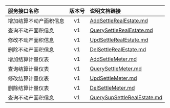   
| 服务接口名称 | 版本号 | 说明文档链接 |  
| :----------------- | :-----: | :---------------- |  
| 增加结算不动产面积信息 | v1 | [AddSettleRealEstate.md](https://gitee.com/leslieleslie/gitMd/blob/master/EpeisSupp/SupBasicFileServer/AddSettleRealEstate.md) |  
| 查询不动产面积信息 | v1 | [QuerySettleRealEstate.md](https://gitee.com/leslieleslie/gitMd/blob/master/EpeisSupp/SupBasicFileServer/QuerySettleRealEstate.md) |  
| 修改不动产面积信息 | v1 | [UpdSettleRealEstate.md](https://gitee.com/leslieleslie/gitMd/blob/master/EpeisSupp/SupBasicFileServer/UpdSettleRealEstate.md) |  
| 删除不动产面积信息 | v1 | [DelSettleRealEstate.md](https://gitee.com/leslieleslie/gitMd/blob/master/EpeisSupp/SupBasicFileServer/DelSettleRealEstate.md) |  
| 增加结算计量仪表 | v1 | [AddSettleMeter.md](https://gitee.com/leslieleslie/gitMd/blob/master/EpeisSupp/SupBasicFileServer/AddSettleMeter.md) |  
| 查询结算计量仪表 | v1 | [QuerySettleMeter.md](https://gitee.com/leslieleslie/gitMd/blob/master/EpeisSupp/SupBasicFileServer/QuerySettleMeter.md) |  
| 修改结算计量仪表 | v1 | [UpdSettleMeter.md](https://gitee.com/leslieleslie/gitMd/blob/master/EpeisSupp/SupBasicFileServer/UpdSettleMeter.md) |  
| 删除结算计量仪表 | v1 | [DelSettleMeter.md](https://gitee.com/leslieleslie/gitMd/blob/master/EpeisSupp/SupBasicFileServer/DelSettleMeter.md) |  
| 查询不动产面积信息 | v1 | [QuerySupSettleRealEstate.md](https://gitee.com/leslieleslie/gitMd/blob/master/EpeisSupp/SupBasicFileServer/QuerySupSettleRealEstate.md) |  
  

